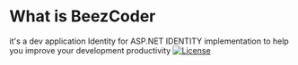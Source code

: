# What is BeezCoder 
it's a dev application Identity for ASP.NET IDENTITY  implementation to help you improve your development productivity
[![License](http://img.shields.io/github/license/NetDevPack/NetDevPack.Identity.svg)](LICENSE)
